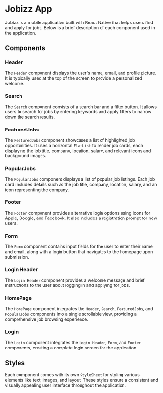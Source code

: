 # Jobizz App

Jobizz is a mobile application built with React Native that helps users find and apply for jobs. Below is a brief description of each component used in the application.

## Components

### Header
The `Header` component displays the user's name, email, and profile picture. It is typically used at the top of the screen to provide a personalized welcome.

### Search
The `Search` component consists of a search bar and a filter button. It allows users to search for jobs by entering keywords and apply filters to narrow down the search results.

### FeaturedJobs
The `FeaturedJobs` component showcases a list of highlighted job opportunities. It uses a horizontal `FlatList` to render job cards, each displaying the job title, company, location, salary, and relevant icons and background images.

### PopularJobs
The `PopularJobs` component displays a list of popular job listings. Each job card includes details such as the job title, company, location, salary, and an icon representing the company.

### Footer
The `Footer` component provides alternative login options using icons for Apple, Google, and Facebook. It also includes a registration prompt for new users.

### Form
The `Form` component contains input fields for the user to enter their name and email, along with a login button that navigates to the homepage upon submission.

### Login Header
The `Login Header` component provides a welcome message and brief instructions to the user about logging in and applying for jobs.

### HomePage
The `HomePage` component integrates the `Header`, `Search`, `FeaturedJobs`, and `PopularJobs` components into a single scrollable view, providing a comprehensive job browsing experience.

### Login
The `Login` component integrates the `Login Header`, `Form`, and `Footer` components, creating a complete login screen for the application.

## Styles
Each component comes with its own `StyleSheet` for styling various elements like text, images, and layout. These styles ensure a consistent and visually appealing user interface throughout the application.



